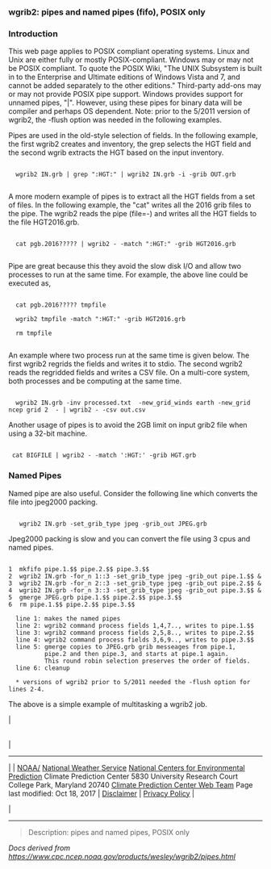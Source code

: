 
### wgrib2: pipes and named pipes (fifo), POSIX only



### Introduction


 This web page applies to POSIX compliant operating systems.
Linux and Unix are either fully or mostly POSIX-compliant.
Windows may or may not be POSIX compliant. To quote the POSIX Wiki,
"The UNIX Subsystem is built in to the Enterprise and Ultimate 
editions of Windows Vista and 7, and cannot be added separately 
to the other editions." Third-party add-ons may or may not provide 
POSIX pipe support. Windows provides support for unnamed pipes, "|".
However, using these pipes for binary data will be compiler and
perhaps OS dependent. Note: prior to the 5/2011 version of wgrib2, the
-flush option was needed in the following examples.

 Pipes are used in the old-style selection of fields. In the
following example, the first wgrib2 creates and inventory, the grep
selects the HGT field and the second wgrib extracts the HGT based
on the input inventory.


```

  wgrib2 IN.grb | grep ":HGT:" | wgrib2 IN.grb -i -grib OUT.grb  


```

 A more modern example of pipes is to extract all the HGT fields
from a set of files. In the following example, the "cat" writes
all the 2016 grib files to the pipe. The wgrib2 reads the pipe (file=-)
and writes all the HGT fields to the file HGT2016.grb.


```

  cat pgb.2016????? | wgrib2 - -match ":HGT:" -grib HGT2016.grb  


```


Pipe are great because this they avoid the slow disk I/O and allow
two processes to run at the same time. For example, the above
line could be executed as,


```

  cat pgb.2016????? tmpfile  

  wgrib2 tmpfile -match ":HGT:" -grib HGT2016.grb  

  rm tmpfile  


```


An example where two process run at the same time is
given below. The first wgrib2 regrids the fields and writes it
to stdio. The second wgrib2 reads the regridded fields and
writes a CSV file. On a multi-core system, both processes
and be computing at the same time.


```

  wgrib2 IN.grb -inv processed.txt  -new_grid_winds earth -new_grid ncep grid 2  - | wgrib2 - -csv out.csv

```



Another usage of pipes is to avoid the 2GB limit on input grib2 file when using a 32-bit machine.


```

 cat BIGFILE | wgrib2 - -match ':HGT:' -grib HGT.grb

```

### Named Pipes



Named pipe are also useful. Consider the following line
which converts the file into jpeg2000 packing.


```

   wgrib2 IN.grb -set_grib_type jpeg -grib_out JPEG.grb

```


Jpeg2000 packing is slow and you can convert the file using
3 cpus and named pipes.


```

1  mkfifo pipe.1.$$ pipe.2.$$ pipe.3.$$
2  wgrib2 IN.grb -for_n 1::3 -set_grib_type jpeg -grib_out pipe.1.$$ &
3  wgrib2 IN.grb -for_n 2::3 -set_grib_type jpeg -grib_out pipe.2.$$ &
4  wgrib2 IN.grb -for_n 3::3 -set_grib_type jpeg -grib_out pipe.3.$$ &
5  gmerge JPEG.grb pipe.1.$$ pipe.2.$$ pipe.3.$$
6  rm pipe.1.$$ pipe.2.$$ pipe.3.$$

  line 1: makes the named pipes
  line 2: wgrib2 command process fields 1,4,7.., writes to pipe.1.$$
  line 3: wgrib2 command process fields 2,5,8.., writes to pipe.2.$$
  line 4: wgrib2 command process fields 3,6,9.., writes to pipe.3.$$
  line 5: gmerge copies to JPEG.grb grib messeages from pipe.1, 
          pipe.2 and then pipe.3, and starts at pipe.1 again.
          This round robin selection preserves the order of fields.
  line 6: cleanup

  * versions of wgrib2 prior to 5/2011 needed the -flush option for lines 2-4.

```


The above is a simple example of multitasking a wgrib2 job.




| 

|  |
| --- |
| 

---

 |
| [NOAA/](https://www.noaa.gov/)
[National Weather Service](https://www.nws.noaa.gov/)
[National Centers for Environmental Prediction](https://www.ncep.noaa.gov/)
 Climate Prediction Center
 5830 University Research Court
 College Park, Maryland 20740
[Climate Prediction Center Web Team](/comment-form.html)
 Page last modified: Oct 18, 2017
  | [Disclaimer](https://weather.gov/disclaimer.php) |  [Privacy Policy](https://weather.gov/privacy.php) |

 |









----

>Description: pipes and named pipes, POSIX only

_Docs derived from <https://www.cpc.ncep.noaa.gov/products/wesley/wgrib2/pipes.html>_